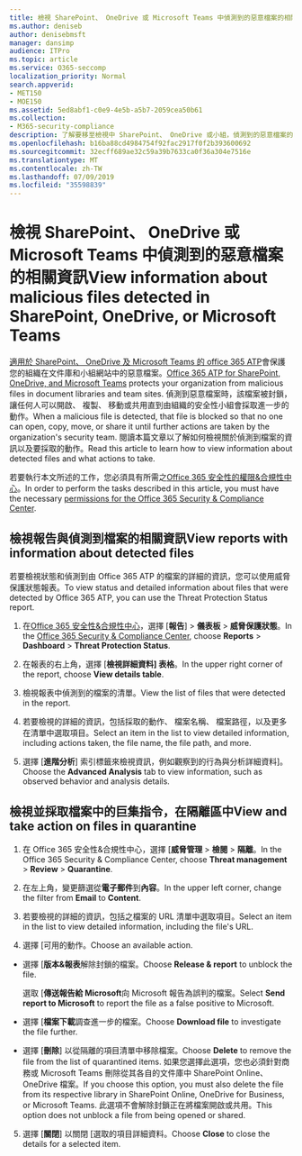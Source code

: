 ```yaml
---
title: 檢視 SharePoint、 OneDrive 或 Microsoft Teams 中偵測到的惡意檔案的相關資訊
ms.author: deniseb
author: denisebmsft
manager: dansimp
audience: ITPro
ms.topic: article
ms.service: O365-seccomp
localization_priority: Normal
search.appverid:
- MET150
- MOE150
ms.assetid: 5ed8abf1-c0e9-4e5b-a5b7-2059cea50b61
ms.collection:
- M365-security-compliance
description: 了解要移至檢視中 SharePoint、 OneDrive 或小組，偵測到的惡意檔案的相關資訊，以及如何對這些檔案採取動作。
ms.openlocfilehash: b16ba88cd4984754f92fac2917f0f2b393600692
ms.sourcegitcommit: 32ecff689ae32c59a39b7633ca0f36a304e7516e
ms.translationtype: MT
ms.contentlocale: zh-TW
ms.lasthandoff: 07/09/2019
ms.locfileid: "35598839"
---
```

# <a name="view-information-about-malicious-files-detected-in-sharepoint-onedrive-or-microsoft-teams"></a><span data-ttu-id="d3951-103">檢視 SharePoint、 OneDrive 或 Microsoft Teams 中偵測到的惡意檔案的相關資訊</span><span class="sxs-lookup"><span data-stu-id="d3951-103">View information about malicious files detected in SharePoint, OneDrive, or Microsoft Teams</span></span>

<span data-ttu-id="d3951-104">[適用於 SharePoint、 OneDrive 及 Microsoft Teams 的 office 365 ATP](atp-for-spo-odb-and-teams.md)會保護您的組織在文件庫和小組網站中的惡意檔案。</span><span class="sxs-lookup"><span data-stu-id="d3951-104">[Office 365 ATP for SharePoint, OneDrive, and Microsoft Teams](atp-for-spo-odb-and-teams.md) protects your organization from malicious files in document libraries and team sites.</span></span> <span data-ttu-id="d3951-105">偵測到惡意檔案時，該檔案被封鎖，讓任何人可以開啟、 複製、 移動或共用直到由組織的安全性小組會採取進一步的動作。</span><span class="sxs-lookup"><span data-stu-id="d3951-105">When a malicious file is detected, that file is blocked so that no one can open, copy, move, or share it until further actions are taken by the organization's security team.</span></span> <span data-ttu-id="d3951-106">閱讀本篇文章以了解如何檢視關於偵測到檔案的資訊以及要採取的動作。</span><span class="sxs-lookup"><span data-stu-id="d3951-106">Read this article to learn how to view information about detected files and what actions to take.</span></span> 

<span data-ttu-id="d3951-107">若要執行本文所述的工作，您必須具有所需之[Office 365 安全性的權限&amp;合規性中心](permissions-in-the-security-and-compliance-center.md)。</span><span class="sxs-lookup"><span data-stu-id="d3951-107">In order to perform the tasks described in this article, you must have the necessary [permissions for the Office 365 Security &amp; Compliance Center](permissions-in-the-security-and-compliance-center.md).</span></span> 
  
## <a name="view-reports-with-information-about-detected-files"></a><span data-ttu-id="d3951-108">檢視報告與偵測到檔案的相關資訊</span><span class="sxs-lookup"><span data-stu-id="d3951-108">View reports with information about detected files</span></span>

<span data-ttu-id="d3951-109">若要檢視狀態和偵測到由 Office 365 ATP 的檔案的詳細的資訊，您可以使用威脅保護狀態報表。</span><span class="sxs-lookup"><span data-stu-id="d3951-109">To view status and detailed information about files that were detected by Office 365 ATP, you can use the Threat Protection Status report.</span></span>
  
1. <span data-ttu-id="d3951-110">在[Office 365 安全性&amp;合規性中心](https://protection.office.com)，選擇 [**報告**] \> **儀表板** \> **威脅保護狀態**。</span><span class="sxs-lookup"><span data-stu-id="d3951-110">In the [Office 365 Security &amp; Compliance Center](https://protection.office.com), choose **Reports** \> **Dashboard** \> **Threat Protection Status**.</span></span>
    
2. <span data-ttu-id="d3951-111">在報表的右上角，選擇 [**檢視詳細資料] 表格**。</span><span class="sxs-lookup"><span data-stu-id="d3951-111">In the upper right corner of the report, choose **View details table**.</span></span>
    
3. <span data-ttu-id="d3951-112">檢視報表中偵測到的檔案的清單。</span><span class="sxs-lookup"><span data-stu-id="d3951-112">View the list of files that were detected in the report.</span></span>
    
4. <span data-ttu-id="d3951-113">若要檢視的詳細的資訊，包括採取的動作、 檔案名稱、 檔案路徑，以及更多在清單中選取項目。</span><span class="sxs-lookup"><span data-stu-id="d3951-113">Select an item in the list to view detailed information, including actions taken, the file name, the file path, and more.</span></span>
    
5. <span data-ttu-id="d3951-114">選擇 [**進階分析**] 索引標籤來檢視資訊，例如觀察到的行為與分析詳細資料]。</span><span class="sxs-lookup"><span data-stu-id="d3951-114">Choose the **Advanced Analysis** tab to view information, such as observed behavior and analysis details.</span></span> 
  
## <a name="view-and-take-action-on-files-in-quarantine"></a><span data-ttu-id="d3951-115">檢視並採取檔案中的巨集指令，在隔離區中</span><span class="sxs-lookup"><span data-stu-id="d3951-115">View and take action on files in quarantine</span></span>

1. <span data-ttu-id="d3951-116">在 Office 365 安全性&amp;合規性中心，選擇 [**威脅管理** \> **檢閱** \> **隔離**。</span><span class="sxs-lookup"><span data-stu-id="d3951-116">In the Office 365 Security &amp; Compliance Center, choose **Threat management** \> **Review** \> **Quarantine**.</span></span>
    
2. <span data-ttu-id="d3951-117">在左上角，變更篩選從**電子郵件**到**內容**。</span><span class="sxs-lookup"><span data-stu-id="d3951-117">In the upper left corner, change the filter from **Email** to **Content**.</span></span>
    
3. <span data-ttu-id="d3951-118">若要檢視的詳細的資訊，包括之檔案的 URL 清單中選取項目。</span><span class="sxs-lookup"><span data-stu-id="d3951-118">Select an item in the list to view detailed information, including the file's URL.</span></span>
    
4. <span data-ttu-id="d3951-119">選擇 [可用的動作。</span><span class="sxs-lookup"><span data-stu-id="d3951-119">Choose an available action.</span></span>
    
  - <span data-ttu-id="d3951-120">選擇 [**版本&amp;報表**解除封鎖的檔案。</span><span class="sxs-lookup"><span data-stu-id="d3951-120">Choose **Release &amp; report** to unblock the file.</span></span> 
    
    <span data-ttu-id="d3951-121">選取 [**傳送報告給 Microsoft**向 Microsoft 報告為誤判的檔案。</span><span class="sxs-lookup"><span data-stu-id="d3951-121">Select **Send report to Microsoft** to report the file as a false positive to Microsoft.</span></span> 
    
  - <span data-ttu-id="d3951-122">選擇 [**檔案下載**調查進一步的檔案。</span><span class="sxs-lookup"><span data-stu-id="d3951-122">Choose **Download file** to investigate the file further.</span></span> 
    
  - <span data-ttu-id="d3951-123">選擇 [**刪除**] 以從隔離的項目清單中移除檔案。</span><span class="sxs-lookup"><span data-stu-id="d3951-123">Choose **Delete** to remove the file from the list of quarantined items.</span></span> <span data-ttu-id="d3951-124">如果您選擇此選項，您也必須針對商務或 Microsoft Teams 刪除從其各自的文件庫中 SharePoint Online、 OneDrive 檔案。</span><span class="sxs-lookup"><span data-stu-id="d3951-124">If you choose this option, you must also delete the file from its respective library in SharePoint Online, OneDrive for Business, or Microsoft Teams.</span></span> <span data-ttu-id="d3951-125">此選項不會解除封鎖正在將檔案開啟或共用。</span><span class="sxs-lookup"><span data-stu-id="d3951-125">This option does not unblock a file from being opened or shared.</span></span> 
    
5. <span data-ttu-id="d3951-126">選擇 [**關閉**] 以關閉 [選取的項目詳細資料。</span><span class="sxs-lookup"><span data-stu-id="d3951-126">Choose **Close** to close the details for a selected item.</span></span> 
  
  

